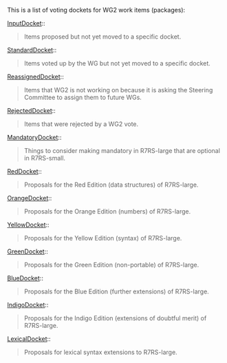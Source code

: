 This is a list of voting dockets for WG2 work items (packages):

[InputDocket](InputDocket.md)::
> Items proposed but not yet moved to a specific docket.

[StandardDocket](StandardDocket.md)::
> Items voted up by the WG but not yet moved to a specific docket.

[ReassignedDocket](ReassignedDocket.md)::
> Items that WG2 is not working on because it is asking the Steering Committee to assign them to future WGs.

[RejectedDocket](RejectedDocket.md)::
> Items that were rejected by a WG2 vote.

[MandatoryDocket](MandatoryDocket.md)::
> Things to consider making mandatory in R7RS-large that are optional in R7RS-small.

[RedDocket](RedDocket.md)::
> Proposals for the Red Edition (data structures) of R7RS-large.

[OrangeDocket](OrangeDocket.md)::
> Proposals for the Orange Edition (numbers) of R7RS-large.

[YellowDocket](YellowDocket.md)::
> Proposals for the Yellow Edition (syntax) of R7RS-large.

[GreenDocket](GreenDocket.md)::
> Proposals for the Green Edition (non-portable) of R7RS-large.

[BlueDocket](BlueDocket.md)::
> Proposals for the Blue Edition (further extensions) of R7RS-large.

[IndigoDocket](IndigoDocket.md)::
> Proposals for the Indigo Edition (extensions of doubtful merit) of R7RS-large.

[LexicalDocket](LexicalDocket.md)::
> Proposals for lexical syntax extensions to R7RS-large.

